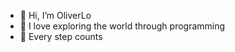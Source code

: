 - 👋 Hi, I’m OliverLo
- 👀 I love exploring the world through programming
- 🌱 Every step counts 

<!---
Allen-byte/Allen-byte is a ✨ special ✨ repository because its `README.md` (this file) appears on your GitHub profile.
You can click the Preview link to take a look at your changes.
--->
